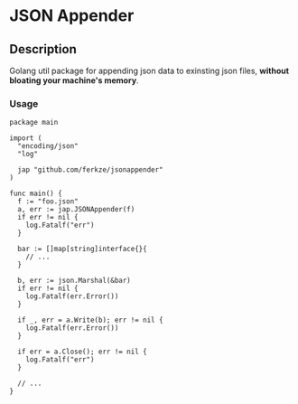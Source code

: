 # JSON Appender

## Description

Golang util package for appending json data to exinsting json files, **without bloating your machine's memory**.

### Usage

```
package main

import (
  "encoding/json"
  "log"

  jap "github.com/ferkze/jsonappender"
)

func main() {
  f := "foo.json"
  a, err := jap.JSONAppender(f)
  if err != nil {
    log.Fatalf("err")
  }

  bar := []map[string]interface{}{
    // ...
  }

  b, err := json.Marshal(&bar)
  if err != nil {
    log.Fatalf(err.Error())
  }

  if _, err = a.Write(b); err != nil {
    log.Fatalf(err.Error())
  }

  if err = a.Close(); err != nil {
    log.Fatalf("err")
  }

  // ...
}
```
